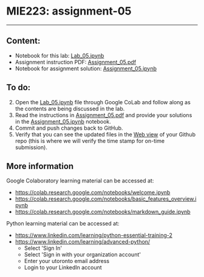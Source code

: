 #  MIE223: assignment-05

--------
## Content:
- Notebook for this lab: [Lab_05.ipynb](Lab_05.ipynb)
- Assignment instruction PDF: [Assignment_05.pdf](Assignment_05.pdf)
- Notebook for assignment solution: [Assignment_05.ipynb](Assignment_05.ipynb)

## To do:

2. Open the [Lab_05.ipynb](Lab_05.ipynb) file through Google CoLab and follow along as the contents are being discussed in the lab.
3. Read the instructions in [Assignment_05.pdf](Assignment_05.pdf) and provide your solutions in the [Assignment_05.ipynb](Assignment_05.ipynb) notebook.
4. Commit and push changes back to GitHub.
5. Verify that you can see the updated files in the [Web view](./) of your Github repo (this is where we will verify the time stamp for on-time submission).

## More information

Google Colaboratory learning material can be accessed at:
- https://colab.research.google.com/notebooks/welcome.ipynb
- https://colab.research.google.com/notebooks/basic_features_overview.ipynb
- https://colab.research.google.com/notebooks/markdown_guide.ipynb

Python learning material can be accessed at:
- https://www.linkedin.com/learning/python-essential-training-2 
- https://www.linkedin.com/learning/advanced-python/
  - Select 'Sign In'
  - Select 'Sign in with your organization account'
  - Enter your utoronto email address
  - Login to your LinkedIn account
